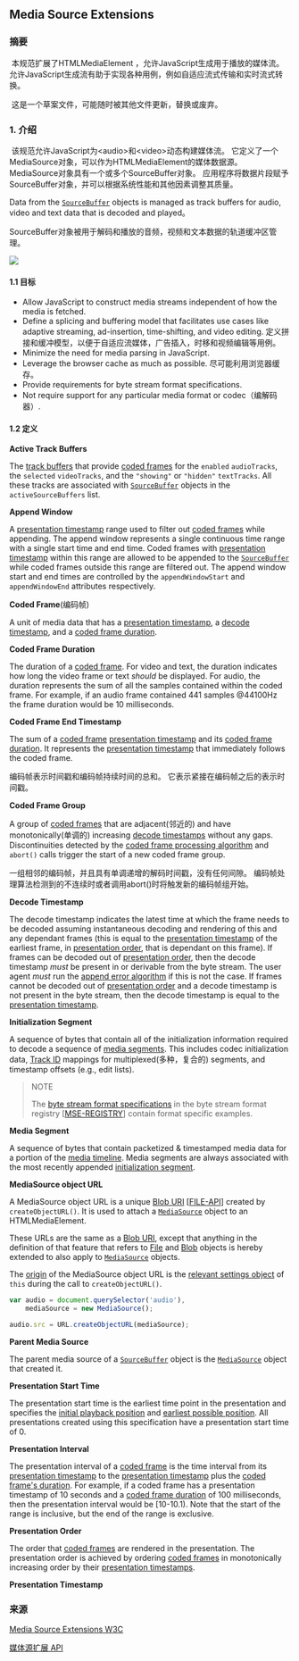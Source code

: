 ## Media Source Extensions	

### 摘要

​	本规范扩展了HTMLMediaElement ，允许JavaScript生成用于播放的媒体流。 允许JavaScript生成流有助于实现各种用例，例如自适应流式传输和实时流式转换。

​	 这是一个草案文件，可能随时被其他文件更新，替换或废弃。

### 1. 介绍

​	该规范允许JavaScript为\<audio\>和\<video\>动态构建媒体流。 它定义了一个MediaSource对象，可以作为HTMLMediaElement的媒体数据源。 MediaSource对象具有一个或多个SourceBuffer对象。 应用程序将数据片段赋予SourceBuffer对象，并可以根据系统性能和其他因素调整其质量。

Data from the [`SourceBuffer`](http://w3c.github.io/media-source/#idl-def-sourcebuffer) objects is managed as track buffers for audio, video and text data that is decoded and played。

SourceBuffer对象被用于解码和播放的音频，视频和文本数据的轨道缓冲区管理。



![](http://p1yseh5av.bkt.clouddn.com/18-1-3/81932331.jpg)

#### 1.1 目标

- Allow JavaScript to construct media streams independent of how the media is fetched.
- Define a splicing and buffering model that facilitates use cases like adaptive streaming, ad-insertion, time-shifting, and video editing. 定义拼接和缓冲模型，以便于自适应流媒体，广告插入，时移和视频编辑等用例。
- Minimize the need for media parsing in JavaScript.
- Leverage the browser cache as much as possible. 尽可能利用浏览器缓存。
- Provide requirements for byte stream format specifications.
- Not require support for any particular media format or codec（编解码器）.

#### 1.2 定义

**Active Track Buffers**

The [track buffers](https://www.w3.org/TR/media-source/#track-buffer) that provide [coded frames](https://www.w3.org/TR/media-source/#coded-frame) for the `enabled` `audioTracks`, the `selected` `videoTracks`, and the `"showing"` or `"hidden"` `textTracks`. All these tracks are associated with [`SourceBuffer`](https://www.w3.org/TR/media-source/#idl-def-sourcebuffer) objects in the `activeSourceBuffers` list.

**Append Window**

A [presentation timestamp](https://www.w3.org/TR/media-source/#presentation-timestamp) range used to filter out [coded frames](https://www.w3.org/TR/media-source/#coded-frame) while appending. The append window represents a single continuous time range with a single start time and end time. Coded frames with [presentation timestamp](https://www.w3.org/TR/media-source/#presentation-timestamp) within this range are allowed to be appended to the [`SourceBuffer`](https://www.w3.org/TR/media-source/#idl-def-sourcebuffer) while coded frames outside this range are filtered out. The append window start and end times are controlled by the `appendWindowStart` and `appendWindowEnd` attributes respectively.

**Coded Frame**(编码帧)

A unit of media data that has a [presentation timestamp](https://www.w3.org/TR/media-source/#presentation-timestamp), a [decode timestamp](https://www.w3.org/TR/media-source/#decode-timestamp), and a [coded frame duration](https://www.w3.org/TR/media-source/#coded-frame-duration).

**Coded Frame Duration**

The duration of a [coded frame](https://www.w3.org/TR/media-source/#coded-frame). For video and text, the duration indicates how long the video frame or text *should* be displayed. For audio, the duration represents the sum of all the samples contained within the coded frame. For example, if an audio frame contained 441 samples @44100Hz the frame duration would be 10 milliseconds.

**Coded Frame End Timestamp**

The sum of a [coded frame](https://www.w3.org/TR/media-source/#coded-frame) [presentation timestamp](https://www.w3.org/TR/media-source/#presentation-timestamp) and its [coded frame duration](https://www.w3.org/TR/media-source/#coded-frame-duration). It represents the [presentation timestamp](https://www.w3.org/TR/media-source/#presentation-timestamp) that immediately follows the coded frame.

编码帧表示时间戳和编码帧持续时间的总和。 它表示紧接在编码帧之后的表示时间戳。

**Coded Frame Group**

A group of [coded frames](https://www.w3.org/TR/media-source/#coded-frame) that are adjacent(邻近的) and have monotonically(单调的) increasing [decode timestamps](https://www.w3.org/TR/media-source/#decode-timestamp ) without any gaps. Discontinuities detected by the [coded frame processing algorithm](https://www.w3.org/TR/media-source/#sourcebuffer-coded-frame-processing) and `abort()` calls trigger the start of a new coded frame group.

一组相邻的编码帧，并且具有单调递增的解码时间戳，没有任何间隙。 编码帧处理算法检测到的不连续时或者调用abort()时将触发新的编码帧组开始。

**Decode Timestamp**

The decode timestamp indicates the latest time at which the frame needs to be decoded assuming instantaneous decoding and rendering of this and any dependant frames (this is equal to the [presentation timestamp](https://www.w3.org/TR/media-source/#presentation-timestamp) of the earliest frame, in [presentation order](https://www.w3.org/TR/media-source/#presentation-order), that is dependant on this frame). If frames can be decoded out of [presentation order](https://www.w3.org/TR/media-source/#presentation-order), then the decode timestamp *must* be present in or derivable from the byte stream. The user agent *must* run the [append error algorithm](https://www.w3.org/TR/media-source/#sourcebuffer-append-error) if this is not the case. If frames cannot be decoded out of [presentation order](https://www.w3.org/TR/media-source/#presentation-order) and a decode timestamp is not present in the byte stream, then the decode timestamp is equal to the [presentation timestamp](https://www.w3.org/TR/media-source/#presentation-timestamp).

**Initialization Segment**

A sequence of bytes that contain all of the initialization information required to decode a sequence of [media segments](https://www.w3.org/TR/media-source/#media-segment). This includes codec initialization data, [Track ID](https://www.w3.org/TR/media-source/#track-id) mappings for multiplexed(多种，复合的) segments, and timestamp offsets (e.g., edit lists).

>NOTE
>
>The [byte stream format specifications](https://www.w3.org/TR/media-source/#byte-stream-format-specs) in the byte stream format registry [[MSE-REGISTRY](https://www.w3.org/TR/media-source/#bib-MSE-REGISTRY)] contain format specific examples.

**Media Segment**

A sequence of bytes that contain packetized & timestamped media data for a portion of the [media timeline](https://www.w3.org/TR/html51/semantics-embedded-content.html#media-timeline). Media segments are always associated with the most recently appended [initialization segment](https://www.w3.org/TR/media-source/#init-segment).

**MediaSource object URL**

A MediaSource object URL is a unique [Blob URI](https://www.w3.org/TR/FileAPI/#url) [[FILE-API](https://www.w3.org/TR/media-source/#bib-FILE-API)] created by `createObjectURL()`. It is used to attach a [`MediaSource`](https://www.w3.org/TR/media-source/#idl-def-mediasource) object to an HTMLMediaElement.

These URLs are the same as a [Blob URI](https://www.w3.org/TR/FileAPI/#url), except that anything in the definition of that feature that refers to [File](https://www.w3.org/TR/FileAPI/#dfn-file) and [Blob](https://www.w3.org/TR/FileAPI/#dfn-Blob) objects is hereby extended to also apply to [`MediaSource`](https://www.w3.org/TR/media-source/#idl-def-mediasource) objects.

The [origin](https://www.w3.org/TR/html51/browsers.html#section-origin) of the MediaSource object URL is the [relevant settings object](https://www.w3.org/TR/html51/webappapis.html#relevant-settings-object) of `this` during the call to `createObjectURL()`.

```javascript
var audio = document.querySelector('audio'),
    mediaSource = new MediaSource();

audio.src = URL.createObjectURL(mediaSource);
```

**Parent Media Source**

The parent media source of a [`SourceBuffer`](https://www.w3.org/TR/media-source/#idl-def-sourcebuffer) object is the [`MediaSource`](https://www.w3.org/TR/media-source/#idl-def-mediasource) object that created it.

**Presentation Start Time**

The presentation start time is the earliest time point in the presentation and specifies the [initial playback position](https://www.w3.org/TR/html51/semantics-embedded-content.html#initial-playback-position) and [earliest possible position](https://www.w3.org/TR/html51/semantics-embedded-content.html#earliest-possible-position). All presentations created using this specification have a presentation start time of 0.

**Presentation Interval**

The presentation interval of a [coded frame](https://www.w3.org/TR/media-source/#coded-frame) is the time interval from its [presentation timestamp](https://www.w3.org/TR/media-source/#presentation-timestamp) to the [presentation timestamp](https://www.w3.org/TR/media-source/#presentation-timestamp) plus the [coded frame's duration](https://www.w3.org/TR/media-source/#coded-frame-duration). For example, if a coded frame has a presentation timestamp of 10 seconds and a [coded frame duration](https://www.w3.org/TR/media-source/#coded-frame-duration) of 100 milliseconds, then the presentation interval would be [10-10.1). Note that the start of the range is inclusive, but the end of the range is exclusive.

**Presentation Order**

The order that [coded frames](https://www.w3.org/TR/media-source/#coded-frame) are rendered in the presentation. The presentation order is achieved by ordering [coded frames](https://www.w3.org/TR/media-source/#coded-frame) in monotonically increasing order by their [presentation timestamps](https://www.w3.org/TR/media-source/#presentation-timestamp).

**Presentation Timestamp**





### 来源

[Media Source Extensions W3C](https://www.w3.org/TR/media-source/)

[媒体源扩展 API](https://developer.mozilla.org/zh-CN/docs/Web/API/Media_Source_Extensions_API)